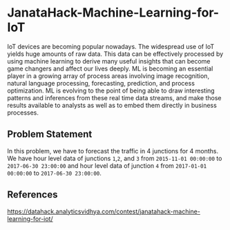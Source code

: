 # JanataHack-Machine-Learning-for-IoT
IoT devices are becoming popular nowadays. The widespread use of IoT yields huge amounts of raw data. This data can be effectively processed by using machine learning to derive many useful insights that can become game changers and affect our lives deeply.
ML is becoming an essential player in a growing array of process areas involving image recognition, natural language processing, forecasting, prediction, and process optimization. ML is evolving to the point of being able to draw interesting patterns and inferences from these real time data streams, and make those results available to analysts as well as to embed them directly in business processes.

## Problem Statement
In this problem, we have to forecast the traffic in 4 junctions for 4 months. We have hour level data of junctions `1`,`2`, and `3` from `2015-11-01 00:00:00` to `2017-06-30 23:00:00` and hour level data of junction `4` from `2017-01-01 00:00:00` to `2017-06-30 23:00:00`. 

## References
https://datahack.analyticsvidhya.com/contest/janatahack-machine-learning-for-iot/
